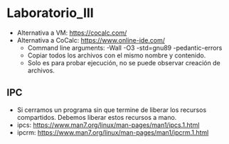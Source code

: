# Laboratorio_III
- Alternativa a VM: https://cocalc.com/
- Alternativa a CoCalc: https://www.online-ide.com/
  - Command line arguments: -Wall -O3 -std=gnu89 -pedantic-errors
  - Copiar todos los archivos con el mismo nombre y contenido.
  - Solo es para probar ejecución, no se puede observar creación de archivos.

## IPC
- Si cerramos un programa sin que termine de liberar los recursos compartidos. Debemos liberar estos recursos a mano.
- ipcs: https://www.man7.org/linux/man-pages/man1/ipcs.1.html
- ipcrm: https://www.man7.org/linux/man-pages/man1/ipcrm.1.html
